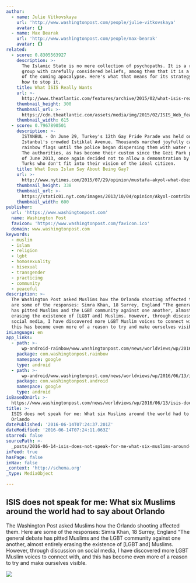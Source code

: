 ```yaml
---
author:
  - name: Julie Vitkovskaya
    url: 'http://www.washingtonpost.com/people/julie-vitkovskaya'
    avatar: {}
  - name: Max Bearak
    url: 'http://www.washingtonpost.com/people/max-bearak'
    avatar: {}
related:
  - score: 0.8305563927
    description: >-
      The Islamic State is no mere collection of psychopaths. It is a religious
      group with carefully considered beliefs, among them that it is a key agent
      of the coming apocalypse. Here's what that means for its strategy-and for
      how to stop it.
    title: What ISIS Really Wants
    url: >-
      http://www.theatlantic.com/features/archive/2015/02/what-isis-really-wants/384980/
    thumbnail_height: 300
    thumbnail_url: >-
      https://cdn.theatlantic.com/assets/media/img/2015/02/ISIS_Web_feature2/lead_large.jpg
    thumbnail_width: 615
  - score: 0.7967890501
    description: >-
      ISTANBUL - On June 29, Turkey's 12th Gay Pride Parade was held on
      Istanbul's crowded Istiklal Avenue. Thousands marched joyfully carrying
      rainbow flags until the police began dispersing them with water cannons.
      The authorities, as has become their custom since the Gezi Park protests
      of June 2013, once again decided not to allow a demonstration by secular
      Turks who don't fit into their vision of the ideal citizen.
    title: What Does Islam Say About Being Gay?
    url: >-
      http://www.nytimes.com/2015/07/29/opinion/mustafa-akyol-what-does-islam-say-about-being-gay.html
    thumbnail_height: 338
    thumbnail_url: >-
      https://static01.nyt.com/images/2013/10/04/opinion/Akyol-contributor/contributors-images-slide-KX18-videoSixteenByNine600.jpg
    thumbnail_width: 600
publisher:
  url: 'https://www.washingtonpost.com'
  name: Washington Post
  favicon: 'https://www.washingtonpost.com/favicon.ico'
  domain: www.washingtonpost.com
keywords:
  - muslim
  - islam
  - religion
  - lgbt
  - homosexuality
  - bisexual
  - transgender
  - practicing
  - community
  - peaceful
description: >-
  The Washington Post asked Muslims how the Orlando shooting affected them. Here
  are some of the responses: Simra Khan, 18 Surrey, England "The general debate
  has pitted Muslims and the LGBT community against one another, almost entirely
  erasing the existence of [LGBT and] Muslims. However, through discussion on
  social media, I have discovered more LGBT Muslim voices to connect with, and
  this has become even more of a reason to try and make ourselves visible.
inLanguage: en
app_links:
  - path: >-
      wp-android-rainbow/www.washingtonpost.com/news/worldviews/wp/2016/06/13/isis-does-not-speak-for-me-what-six-muslims-around-the-world-had-to-say-about-orlando/
    package: com.washingtonpost.rainbow
    namespace: google
    type: android
  - path: >-
      wp-android/www.washingtonpost.com/news/worldviews/wp/2016/06/13/isis-does-not-speak-for-me-what-six-muslims-around-the-world-had-to-say-about-orlando/
    package: com.washingtonpost.android
    namespace: google
    type: android
isBasedOnUrl: >-
  https://www.washingtonpost.com/news/worldviews/wp/2016/06/13/isis-does-not-speak-for-me-what-six-muslims-around-the-world-had-to-say-about-orlando/?tid=sm_tw
title: >-
  ISIS does not speak for me: What six Muslims around the world had to say about
  Orlando
datePublished: '2016-06-14T07:24:37.201Z'
dateModified: '2016-06-14T07:24:11.063Z'
starred: false
sourcePath: >-
  _posts/2016-06-14-isis-does-not-speak-for-me-what-six-muslims-around-the-worl.md
inFeed: true
hasPage: false
inNav: false
_context: 'http://schema.org'
_type: MediaObject

---
```

<article style=""><h1>ISIS does not speak for me: What six Muslims around the world had to say about Orlando</h1><p>The Washington Post asked Muslims how the Orlando shooting affected them. Here are some of the responses: Simra Khan, 18 Surrey, England "The general debate has pitted Muslims and the LGBT community against one another, almost entirely erasing the existence of [LGBT and] Muslims. However, through discussion on social media, I have discovered more LGBT Muslim voices to connect with, and this has become even more of a reason to try and make ourselves visible.</p><img src="https://images.washingtonpost.com/?url=http://img.washingtonpost.com/blogs/worldviews/files/2016/06/social_card-Mon-Jun-13-2016-16-07-50-GMT-0400-Eastern-Daylight-Time1.png&amp;w=1484&amp;op=resize&amp;opt=1&amp;filter=antialias" /></article>